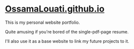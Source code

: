 # <a href="https://ossamalouati.github.io" target="_blank">OssamaLouati.github.io</a>

This is my personal website portfolio.

Quite amusing if you're bored of the single-pdf-page resume.

I'll also use it as a base website to link my future projects to it.
